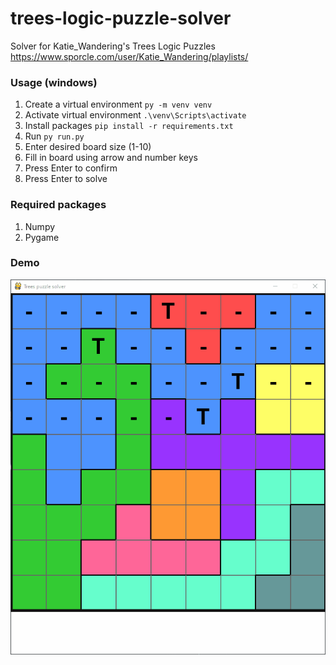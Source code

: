 # trees-logic-puzzle-solver
Solver for Katie_Wandering's Trees Logic Puzzles \
https://www.sporcle.com/user/Katie_Wandering/playlists/

### Usage (windows)

1. Create a virtual environment `py -m venv venv`
1. Activate virtual environment `.\venv\Scripts\activate`
1. Install packages `pip install -r requirements.txt`
1. Run `py run.py`
1. Enter desired board size (1-10)
1. Fill in board using arrow and number keys
1. Press Enter to confirm
1. Press Enter to solve

### Required packages
1. Numpy
1. Pygame

### Demo
<img src="demo.gif" height="600">
